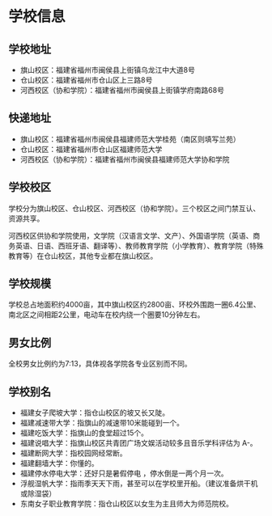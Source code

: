 # 学校信息
## 学校地址
- 旗山校区：福建省福州市闽侯县上街镇乌龙江中大道8号
- 仓山校区：福建省福州市仓山区上三路8号
- 河西校区（协和学院）：福建省福州市闽侯县上街镇学府南路68号

## 快递地址
- 旗山校区：福建省福州市闽侯县福建师范大学桂苑（南区则填写兰苑）
- 仓山校区：福建省福州市仓山区福建师范大学
- 河西校区（协和学院）：福建省福州市闽侯县福建师范大学协和学院

## 学校校区
学校分为旗山校区、仓山校区、河西校区（协和学院）。三个校区之间门禁互认、资源共享。

河西校区供协和学院使用，文学院（汉语言文学、文产）、外国语学院（英语、商务英语、日语、西班牙语、翻译等）、教师教育学院（小学教育）、教育学院（特殊教育等）在仓山校区，其他专业都在旗山校区。

## 学校规模
学校总占地面积约4000亩，其中旗山校区约2800亩、环校外围跑一圈6.4公里、南北区之间相距2公里，电动车在校内绕一个圈要10分钟左右。

## 男女比例
全校男女比例约为7:13，具体视各学院各专业区别而不同。

## 学校别名
- 福建女子爬坡大学：指仓山校区的坡又长又陡。
- 福建减速带大学：指旗山的减速带10米能碰到一个。
- 福建吃饭大学：指旗山的食堂超过15个。
- 福建说唱大学：指旗山校区共青团广场文娱活动较多且音乐学科评估为 A-。
- 福建断网大学：指校园网经常断。
- 福建翻墙大学：你懂的。
- 福建停水停电大学：还好只是暑假停电 ，停水倒是一两个月一次。
- 浮舰湿帆大学：指雨季天天下雨，甚至可以在学校里开船。（建议准备烘干机或除湿袋）
- 东南女子职业教育学院：指仓山校区以女生为主且师大为师范院校。
